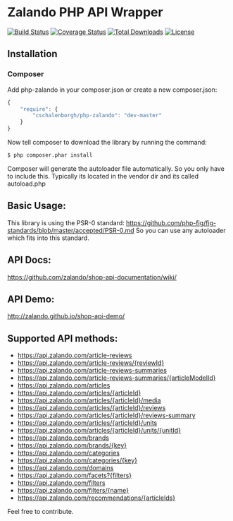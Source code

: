 # Zalando PHP API Wrapper

[![Build Status](https://travis-ci.org/cschalenborgh/php-zalando.svg)](https://travis-ci.org/cschalenborgh/php-zalando)
[![Coverage Status](https://coveralls.io/repos/cschalenborgh/php-zalando/badge.svg?branch=master)](https://coveralls.io/r/cschalenborgh/php-zalando?branch=master)
[![Total Downloads](https://poser.pugx.org/cschalenborgh/php-zalando/d/total.svg)](https://packagist.org/packages/cschalenborgh/php-zalando)
[![License](https://poser.pugx.org/cschalenborgh/php-zalando/license.svg)](https://packagist.org/packages/cschalenborgh/php-zalando)

## Installation

### Composer

Add php-zalando in your composer.json or create a new composer.json:

```js
{
    "require": {
        "cschalenborgh/php-zalando": "dev-master"
    }
}
```

Now tell composer to download the library by running the command:

``` bash
$ php composer.phar install
```

Composer will generate the autoloader file automatically. So you only have to include this.
Typically its located in the vendor dir and its called autoload.php

## Basic Usage:
This library is using the PSR-0 standard: https://github.com/php-fig/fig-standards/blob/master/accepted/PSR-0.md
So you can use any autoloader which fits into this standard.

## API Docs:
https://github.com/zalando/shop-api-documentation/wiki/

## API Demo:
http://zalando.github.io/shop-api-demo/

## Supported API methods:

- https://api.zalando.com/article-reviews
- https://api.zalando.com/article-reviews/{reviewId}
- https://api.zalando.com/article-reviews-summaries
- https://api.zalando.com/article-reviews-summaries/{articleModelId}
- https://api.zalando.com/articles
- https://api.zalando.com/articles/{articleId}
- https://api.zalando.com/articles/{articleId}/media
- https://api.zalando.com/articles/{articleId}/reviews
- https://api.zalando.com/articles/{articleId}/reviews-summary
- https://api.zalando.com/articles/{articleId}/units
- https://api.zalando.com/articles/{articleId}/units/{unitId}
- https://api.zalando.com/brands
- https://api.zalando.com/brands/{key}
- https://api.zalando.com/categories
- https://api.zalando.com/categories/{key}
- https://api.zalando.com/domains
- https://api.zalando.com/facets?{filters}
- https://api.zalando.com/filters
- https://api.zalando.com/filters/{name}
- https://api.zalando.com/recommendations/{articleIds}

Feel free to contribute.